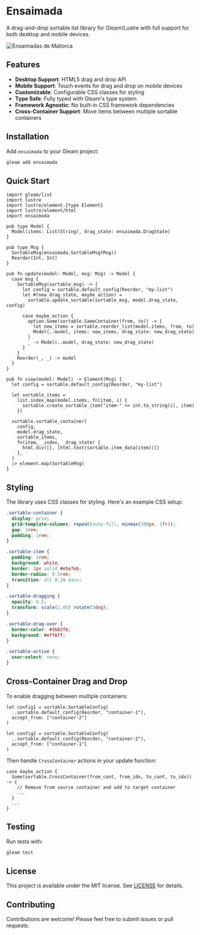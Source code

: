 # Ensaimada

A drag-and-drop sortable list library for Gleam/Lustre with full support for both desktop and mobile devices.

<img alt="Ensaimadas de Mallorca" src="https://github.com/user-attachments/assets/8a3a829c-8cd1-48af-b36c-bd00f5480b91" />


## Features

- **Desktop Support**: HTML5 drag and drop API
- **Mobile Support**: Touch events for drag and drop on mobile devices
- **Customizable**: Configurable CSS classes for styling
- **Type Safe**: Fully typed with Gleam's type system
- **Framework Agnostic**: No built-in CSS framework dependencies
- **Cross-Container Support**: Move items between multiple sortable containers

## Installation

Add `ensaimada` to your Gleam project:

```sh
gleam add ensaimada
```

## Quick Start

```gleam
import gleam/list
import lustre
import lustre/element.{type Element}
import lustre/element/html
import ensaimada

pub type Model {
  Model(items: List(String), drag_state: ensaimada.DragState)
}

pub type Msg {
  SortableMsg(ensaimada.SortableMsg(Msg))
  Reorder(Int, Int)
}

pub fn update(model: Model, msg: Msg) -> Model {
  case msg {
    SortableMsg(sortable_msg) -> {
      let config = sortable.default_config(Reorder, "my-list")
      let #(new_drag_state, maybe_action) =
        sortable.update_sortable(sortable_msg, model.drag_state, config)

      case maybe_action {
        option.Some(sortable.SameContainer(from, to)) -> {
          let new_items = sortable.reorder_list(model.items, from, to)
          Model(..model, items: new_items, drag_state: new_drag_state)
        }
        _ -> Model(..model, drag_state: new_drag_state)
      }
    }
    Reorder(_, _) -> model
  }
}

pub fn view(model: Model) -> Element(Msg) {
  let config = sortable.default_config(Reorder, "my-list")

  let sortable_items =
    list.index_map(model.items, fn(item, i) {
      sortable.create_sortable_item("item-" <> int.to_string(i), item)
    })

  sortable.sortable_container(
    config,
    model.drag_state,
    sortable_items,
    fn(item, _index, _drag_state) {
      html.div([], [html.text(sortable.item_data(item))])
    },
  )
  |> element.map(SortableMsg)
}
```

## Styling

The library uses CSS classes for styling. Here's an example CSS setup:

```css
.sortable-container {
  display: grid;
  grid-template-columns: repeat(auto-fill, minmax(200px, 1fr));
  gap: 1rem;
  padding: 1rem;
}

.sortable-item {
  padding: 1rem;
  background: white;
  border: 2px solid #e5e7eb;
  border-radius: 0.5rem;
  transition: all 0.2s ease;
}

.sortable-dragging {
  opacity: 0.5;
  transform: scale(1.05) rotate(3deg);
}

.sortable-drag-over {
  border-color: #3b82f6;
  background: #eff6ff;
}

.sortable-active {
  user-select: none;
}
```

## Cross-Container Drag and Drop

To enable dragging between multiple containers:

```gleam
let config1 = sortable.SortableConfig(
  ..sortable.default_config(Reorder, "container-1"),
  accept_from: ["container-2"]
)

let config2 = sortable.SortableConfig(
  ..sortable.default_config(Reorder, "container-2"),
  accept_from: ["container-1"]
)
```

Then handle `CrossContainer` actions in your update function:

```gleam
case maybe_action {
  Some(sortable.CrossContainer(from_cont, from_idx, to_cont, to_idx)) -> {
    // Remove from source container and add to target container
    ...
  }
  ...
}
```

## Testing

Run tests with:

```sh
gleam test
```

## License

This project is available under the MIT license. See [LICENSE](LICENSE) for details.

## Contributing

Contributions are welcome! Please feel free to submit issues or pull requests.
